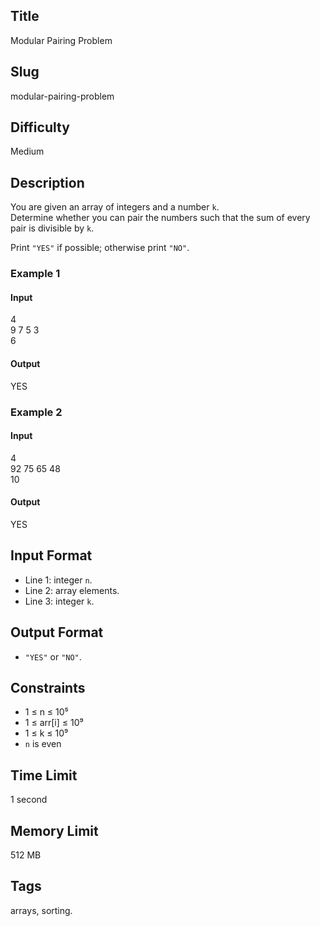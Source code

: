 ## Title

Modular Pairing Problem

## Slug

modular-pairing-problem

## Difficulty

Medium

## Description

You are given an array of integers and a number `k`.  
Determine whether you can pair the numbers such that the sum of every pair is divisible by `k`.

Print `"YES"` if possible; otherwise print `"NO"`.

### Example 1

#### Input
4  
9 7 5 3  
6

#### Output
YES

### Example 2

#### Input
4  
92 75 65 48  
10

#### Output
YES

## Input Format

- Line 1: integer `n`.  
- Line 2: array elements.  
- Line 3: integer `k`.

## Output Format

- `"YES"` or `"NO"`.

## Constraints

- 1 ≤ n ≤ 10⁵  
- 1 ≤ arr[i] ≤ 10⁹  
- 1 ≤ k ≤ 10⁹  
- `n` is even  

## Time Limit

1 second  

## Memory Limit

512 MB  

## Tags

arrays, sorting.
